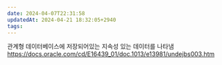 ```yaml
---
date: 2024-04-07T22:31:58
updatedAt: 2024-04-21 18:32:05+2940
tags: 
---
```

관계형 데이터베이스에 저장되어있는 지속성 있는 데이터를 나타냄
https://docs.oracle.com/cd/E16439_01/doc.1013/e13981/undejbs003.htm